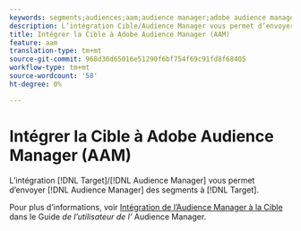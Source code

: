 ```yaml
---
keywords: segments;audiences;aam;audience manager;adobe audience manager;integrate;integration
description: L’intégration Cible/Audience Manager vous permet d’envoyer des segments d’Audience Manager à Adobe Target.
title: Intégrer la Cible à Adobe Audience Manager (AAM)
feature: aam
translation-type: tm+mt
source-git-commit: 968d36d65016e51290f6bf754f69c91fd8f68405
workflow-type: tm+mt
source-wordcount: '58'
ht-degree: 0%

---
```



# Intégrer la Cible à Adobe Audience Manager (AAM)

L’intégration [!DNL Target]/[!DNL Audience Manager] vous permet d’envoyer [!DNL Audience Manager] des segments à [!DNL Target].

Pour plus d’informations, voir [Intégration de l’Audience Manager à la Cible](https://experienceleague.adobe.com/docs/audience-manager/user-guide/implementation-integration-guides/integration-other-solutions/aam-target-integration.html) dans le Guide *de l’utilisateur de l’* Audience Manager.
